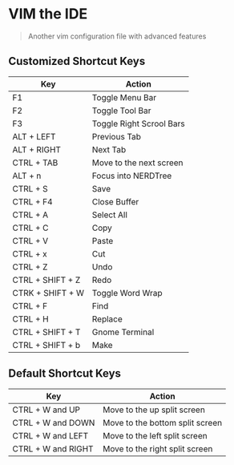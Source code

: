 # VIM the IDE

> Another vim configuration file with advanced features

## Customized Shortcut Keys

| Key | Action |
| -- | -- |
| F1 | Toggle Menu Bar |
| F2 |  Toggle Tool Bar |
| F3 | Toggle Right Scrool Bars |
| ALT + LEFT | Previous Tab |
| ALT + RIGHT | Next Tab |
| CTRL + TAB | Move to the next screen |
| ALT + n | Focus into NERDTree |
| CTRL + S | Save |
| CTRL + F4 | Close Buffer |
| CTRL + A | Select All |
| CTRL + C | Copy |
| CTRL + V | Paste |
| CTRL + x | Cut |
| CTRL + Z | Undo |
| CTRL + SHIFT + Z | Redo |
| CTRK + SHIFT + W | Toggle Word Wrap |
| CTRL + F | Find |
| CTRL + H | Replace |
| CTRL + SHIFT + T | Gnome Terminal |
| CTRL + SHIFT + b | Make |

## Default Shortcut Keys

| Key | Action |
| -- | -- |
| CTRL + W and UP | Move to the up split screen |
| CTRL + W and DOWN | Move to the bottom split screen |
| CTRL + W and LEFT | Move to the left split screen |
| CTRL + W and RIGHT | Move to the right split screen |
